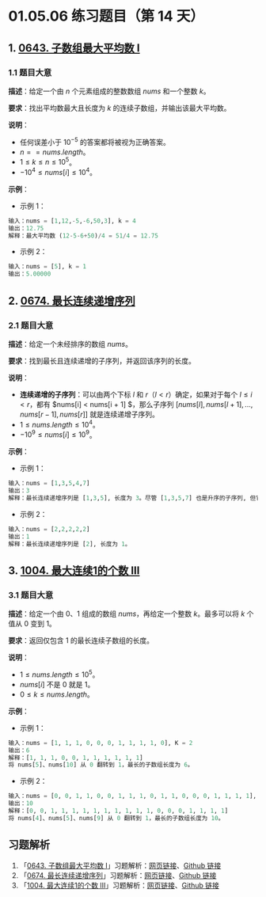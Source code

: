 # 01.05.06 练习题目（第 14 天）

## 1. [0643. 子数组最大平均数 I](https://leetcode.cn/problems/maximum-average-subarray-i/)

### 1.1 题目大意

**描述**：给定一个由 $n$ 个元素组成的整数数组 $nums$ 和一个整数 $k$。

**要求**：找出平均数最大且长度为 $k$ 的连续子数组，并输出该最大平均数。

**说明**：

- 任何误差小于 $10^{-5}$ 的答案都将被视为正确答案。
- $n == nums.length$。
- $1 \le k \le n \le 10^5$。
- $-10^4 \le nums[i] \le 10^4$。

**示例**：

- 示例 1：

```python
输入：nums = [1,12,-5,-6,50,3], k = 4
输出：12.75
解释：最大平均数 (12-5-6+50)/4 = 51/4 = 12.75
```

- 示例 2：

```python
输入：nums = [5], k = 1
输出：5.00000
```

## 2. [0674. 最长连续递增序列](https://leetcode.cn/problems/longest-continuous-increasing-subsequence/)

### 2.1 题目大意

**描述**：给定一个未经排序的数组 $nums$。

**要求**：找到最长且连续递增的子序列，并返回该序列的长度。

**说明**：

- **连续递增的子序列**：可以由两个下标 $l$ 和 $r$（$l < r$）确定，如果对于每个 $l \le i < r$，都有 $nums[i] < nums[i + 1] $，那么子序列 $[nums[l], nums[l + 1], ..., nums[r - 1], nums[r]]$ 就是连续递增子序列。
- $1 \le nums.length \le 10^4$。
- $-10^9 \le nums[i] \le 10^9$。

**示例**：

- 示例 1：

```python
输入：nums = [1,3,5,4,7]
输出：3
解释：最长连续递增序列是 [1,3,5], 长度为 3。尽管 [1,3,5,7] 也是升序的子序列, 但它不是连续的，因为 5 和 7 在原数组里被 4 隔开。 
```

- 示例 2：

```python
输入：nums = [2,2,2,2,2]
输出：1
解释：最长连续递增序列是 [2], 长度为 1。
```

## 3. [1004. 最大连续1的个数 III](https://leetcode.cn/problems/max-consecutive-ones-iii/)

### 3.1 题目大意

**描述**：给定一个由 $0$、$1$ 组成的数组 $nums$，再给定一个整数 $k$。最多可以将 $k$ 个值从 $0$ 变到 $1$。

**要求**：返回仅包含 $1$ 的最长连续子数组的长度。

**说明**：

- $1 \le nums.length \le 10^5$。
- $nums[i]$ 不是 $0$ 就是 $1$。
- $0 \le k \le nums.length$。

**示例**：

- 示例 1：

```python
输入：nums = [1, 1, 1, 0, 0, 0, 1, 1, 1, 1, 0], K = 2
输出：6
解释：[1, 1, 1, 0, 0, 1, 1, 1, 1, 1, 1]
将 nums[5]、nums[10] 从 0 翻转到 1，最长的子数组长度为 6。
```

- 示例 2：

```python
输入：nums = [0, 0, 1, 1, 0, 0, 1, 1, 1, 0, 1, 1, 0, 0, 0, 1, 1, 1, 1], K = 3
输出：10
解释：[0, 0, 1, 1, 1, 1, 1, 1, 1, 1, 1, 1, 0, 0, 0, 1, 1, 1, 1]
将 nums[4]、nums[5]、nums[9] 从 0 翻转到 1，最长的子数组长度为 10。
```
## 习题解析

1. 「[0643. 子数组最大平均数 I](https://leetcode.cn/problems/maximum-average-subarray-i/)」习题解析：[网页链接](https://datawhalechina.github.io/leetcode-notes/#/solutions/0643)、[Github 链接](https://github.com/datawhalechina/leetcode-notes/blob/main/docs/solutions/0643.md)
2. 「[0674. 最长连续递增序列](https://leetcode.cn/problems/longest-continuous-increasing-subsequence/)」习题解析：[网页链接](https://datawhalechina.github.io/leetcode-notes/#/solutions/0674)、[Github 链接](https://github.com/datawhalechina/leetcode-notes/blob/main/docs/solutions/0674.md)
3. 「[1004. 最大连续1的个数 III](https://leetcode.cn/problems/max-consecutive-ones-iii/)」习题解析：[网页链接](https://datawhalechina.github.io/leetcode-notes/#/solutions/1004)、[Github 链接](https://github.com/datawhalechina/leetcode-notes/blob/main/docs/solutions/1004.md)

